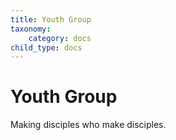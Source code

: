 ```yaml
---
title: Youth Group
taxonomy:
    category: docs
child_type: docs
---
```


# Youth Group

Making disciples who make disciples.
